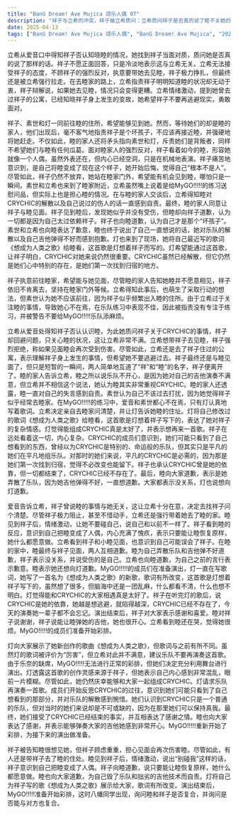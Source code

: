 ```yaml
---
title: "BanG Dream! Ave Mujica 颂乐人偶 07"
description: "祥子与立希的冲突，祥子被立希质问：立希质问祥子是否真的说了睦不关她的事，祥子回避问题，表示这与立希无关。祥子与立希的冲突，立希强行带祥子去找睦：立希不顾祥子的意愿，强行拉她去睦的家，祥子极力反抗但无果。祥子与立希的冲突，立希指责祥子：立希指责祥子明知睦的情况却无动于衷，祥子辩解说如果她去见睦，情况会更糟。祥子与立希的冲突，立希提及祥子公寓的事：立希提到她去过祥子的公寓，知道祥子身上发生的事，希望祥子不要逃避。睦的家，祥子被赶走：祥子、素世和灯来到睦的家，睦的家人（可能是监护人）出现，指责祥子是坏孩子，并赶她走。睦的家，睦的家人指责素世和灯：睦的家人也指责素世和灯是背叛者，不希望她们接近睦。睦的家，睦被形容为人偶：祥子形容睦现在像一个人偶，内心空洞，只是在表演。她认为这是因为她把睦变成了人偶。睦的家，祥子表达悔意：祥子意识到自己“不是人”，并对睦的现状感到后悔。立希的行动，立希在睦家门口等待：祥子在睦家门口等待，希望见到睦。睦的家人表示睦不愿意见她，但祥子坚持等待。立希的行动，立希想要采取行动：立希想要采取行动，但素世认为她不应该去，因为祥子似乎经常去睦的家。立希的行动，立希被指责：立希被指责没有专注于乐队练习，并被要求不要给MyGO!!!!!添麻烦。CRYCHIC的回忆与现实，立希质问祥子：立希质问祥子关于CRYCHIC的事情，祥子回避问题，只关心睦的状况。CRYCHIC的回忆与现实，睦与祥子的会面：祥子最终见到了睦，但只是短暂的一瞬间。CRYCHIC的回忆与现实，睦家人的解释：睦的家人解释说睦之所以说乐队不开心，是因为她对自己的吉他演奏不满意，但立希对此表示怀疑。CRYCHIC的回忆与现实，睦的真实想法：睦的家人透露睦其实很重视CRYCHIC。睦与祥子的和解，睦与祥子见面：睦最终与祥子见面，两人互相道歉。睦与祥子的和解，睦的道歉：睦为自己弄散乐队和吉他弹不好道歉，祥子表示没关系。睦与祥子的和解，立希的道歉：立希也向睦道歉。睦与祥子的和解，睦想要向灯道歉：睦表示她还想向灯道歉。MyGO!!!!!的未来，灯的新歌：灯展示了她新写的歌词《想成为人类之歌》，歌词有所改变。MyGO!!!!!的未来，灯的歌词：灯的歌词被评价为“厉害”，但立希对此表示不满，建议不要再演奏那首歌。MyGO!!!!!的未来，Live准备：由于乐奈不在，MyGO!!!!!无法进行彩排，但她们决定利用舞台进行演出。MyGO!!!!!的未来，灯的创作灵感：灯表示这首歌是想着祥子写的，但她感到很混乱，什么都看不清。尽管如此，她仍然觉得能组成CRYCHIC真好。MyGO!!!!!的未来，灯的请求：灯请求再演奏一首歌。MyGO!!!!!的未来，对CRYCHIC的反思：成员们反思了CRYCHIC的经历，意识到她们可能只看到了自己想看到的东西，并对乐队的解散感到遗憾。MyGO!!!!!的未来，CRYCHIC的意义：她们意识到CRYCHIC只是一个普通的乐队，但对当时的她们来说却是必需的，因为在那里她们可以不必改变也能留下。MyGO!!!!!的未来，CRYCHIC的结束：她们接受CRYCHIC已经结束的事实，并感谢彼此。MyGO!!!!!的未来，睦的感谢：睦感谢大家，并表示能弹奏大家的吉他她也很开心。MyGO!!!!!的未来，MyGO!!!!!的彩排：MyGO!!!!!重新开始彩排，准备接下来的演出。八幡同学的邀请，八幡同学的出现：八幡同学出现，并询问睦是否与祥子重归于好。八幡同学的邀请，八幡同学的邀请：八幡同学询问是否能与对方也重归于好。"
date: 2025-04-13
tags: ["BanG Dream! Ave Mujica 颂乐人偶", "BanG Dream! Ave Mujica", "202501"]
---
```


立希从爱音口中得知祥子否认知晓睦的情况，她找到祥子当面对质，质问她是否真的说了那样的话。祥子不愿正面回答，只是冷淡地表示这与立希无关。立希无法接受祥子的态度，不顾祥子的强烈反对，执意要带她去见睦，祥子极力挣扎，但最终还是被立希强行拉走。在去睦家的路上，立希指责祥子明明知道睦的状况却无动于衷，祥子辩解说，如果她去见睦，情况只会变得更糟。立希情绪激动，提到她曾去过祥子的公寓，已经知晓祥子身上发生的变故，她希望祥子不要再逃避现实，勇敢面对。

祥子、素世和灯一同前往睦的住所，希望能够见到她。然而，等待她们的却是睦的家人，他们出现后，毫不客气地指责祥子是个坏孩子，不应该再接近睦，并强硬地将她赶走。不仅如此，睦的家人还将矛头指向素世和灯，斥责她们是背叛者，同样不希望她们与睦有任何瓜葛。面对睦家人的强烈反对，祥子看着如今的睦，形容她就像一个人偶，虽然外表还在，但内心已经空洞，只是在机械地表演。祥子痛苦地意识到，是自己将睦变成了现在这个样子，她开始后悔，觉得自己“根本不是人”。尽管如此，祥子仍然不放弃，她站在睦家门外，希望能有机会见到睦，哪怕只是一瞬间。素世和立希也来到了睦家附近，立希虽然嘴上说着是给MyGO!!!!!的练习送慰问品，但实际上也是担心睦的情况。在与睦的家人交谈后，立希得知睦对CRYCHIC的解散以及自己说过的伤人的话一直感到自责。最终，睦的家人同意让祥子与睦见面。祥子见到睦后，发现她似乎并没有受伤，但睦却向祥子道歉，认为一切都是因为自己太过依赖祥子。祥子也向睦道歉，认为自己才是那个“坏孩子”。素世和立希也向睦表达了歉意，睦也终于说出了自己一直想说的话，她对乐队的解散以及自己吉他弹得不好而感到抱歉。灯也来到了现场，她将自己最近写的歌词《想成为人类之歌》给睦看，这首歌是灯想着祥子而写的。灯希望能通过这首歌，让祥子明白，CRYCHIC对她来说仍然很重要。CRYCHIC虽然已经解散，但它仍然是她们心中特别的存在，是她们第一次找到归宿的地方。

祥子执意前往睦家，希望能与她见面，尽管睦的家人告知她睦并不愿意相见，祥子依旧不肯离去，坚持在睦家门外等候。立希得知此事后，也萌生了采取行动的想法，但素世认为她不应该前往，因为祥子似乎频繁出入睦的住所。由于立希过于关注睦的事情，导致她心不在焉，在乐队练习中表现不佳，因此被指责没有专注于练习，并被警告不要给MyGO!!!!!乐队添麻烦。

立希从爱音处得知祥子否认认识睦，为此她质问祥子关于CRYCHIC的事情，祥子却回避问题，只关心睦的状况，这让立希非常不满。立希想带祥子去见睦，祥子强烈拒绝，称如果见面睦会再次受到伤害。尽管如此，立希还是去了祥子住过的公寓，表示理解祥子身上发生的事情，但希望她不要逃避过去。祥子最终还是与睦见面了，但只是短暂的一瞬间，两人简单地互道了“祥”和“睦”的名字，祥子便离开了。睦的家人告诉立希，睦之所以说乐队不开心，是因为她对自己的吉他演奏不满意，但立希并不相信这个说法，她认为睦其实非常重视CRYCHIC。睦的家人还透露，睦一直对自己的失言感到自责。素世认为自己不该过去打扰，因为她觉得祥子似乎经常去睦家。在MyGO!!!!!的练习中，爱音和素世都心不在焉，只有灯认真地写着歌词。立希决定亲自去睦家问清楚，并让灯告诉她睦的住址。灯将自己修改过的歌词《想成为人类之歌》给睦看，这首歌是灯想着祥子写下的，表达了她对祥子的复杂情感。灯觉得能组成CRYCHIC真是太好了，并表示想再来一首歌。祥子在远处看着这一切，内心复杂。CRYCHIC的成员们意识到，她们可能只看到了自己想看到的东西，曾经以为CRYCHIC是特别的、命运般的乐队，但其实只是平凡的她们在平凡地组乐队。对那时的她们来说，平凡的CRYCHIC是必需的，因为那是她们第一次找到归宿，觉得不必改变也能留下。祥子也承认CRYCHIC曾是她的依靠，但一切都结束了，CRYCHIC已经不存在了。最后，睦向大家道歉，表示是她弄散了乐队，因为她吉他弹得不好，一直想道歉。大家都表示没关系，灯也说想向灯道歉。

爱音告诉立希，祥子曾说睦的事情与她无关，这让立希十分在意，决定去找祥子问个清楚。尽管祥子极力阻止，甚至不惜动手，立希还是强行带着她去了睦的家。睦见到祥子后，情绪激动，让她不要碰自己，说自己和以前不一样了。祥子看到睦的反应，意识到自己把睦变成了人偶，内心充满了愧疚，表示只要能让睦恢复原样，她什么都愿意做。立希看到祥子和小睦见面，也意识到自己可能误会了祥子。在睦的家中，睦最终与祥子见面，两人互相道歉。睦为自己弄散乐队和吉他弹不好道歉，祥子表示没关系，并说受伤的是自己。立希也向睦道歉，为自己之前的言行表示歉意。睦表示她还想向灯道歉。MyGO!!!!!的成员们在准备演出，灯一直在写歌词，她写了一首名为《想成为人类之歌》的新歌，歌词有所改变，这首歌是灯想着祥子写下的，虽然想了很多，但脑海中还是一团乱麻，什么都看不清，什么也想不明白。灯觉得能和CRYCHIC的大家相遇真是太好了。祥子在听完灯的歌后，说CRYCHIC是她的依靠，她越是想逃避，就陷得越深，CRYCHIC已经不存在了，今天的演奏她一辈子都不会忘记。演出结束后，祥子对大家表示感谢和喜爱。睦对祥子说谢谢，祥子说能让睦弹她的吉他，她也很开心。立希看到睦还在哭，觉得她很烦。MyGO!!!!!的成员们准备开始彩排。

灯向大家展示了她新创作的歌曲《想成为人类之歌》，但歌词与之前有所不同。虽然灯的歌词被评价为“厉害”，但立希对此并不满意，建议乐队不要再演奏这首歌。由于乐奈的缺席，MyGO!!!!!无法进行正常的彩排，但她们决定充分利用舞台进行演出。灯透露这首歌的创作灵感来源于祥子，但她表示自己内心感到非常混乱，眼前一片模糊。尽管如此，她仍然庆幸能够和大家一起组成CRYCHIC。灯请求乐队再演奏一首歌。成员们开始反思CRYCHIC的过往，意识到她们可能只看到了自己想看到的那部分，并对乐队的解散感到惋惜。她们认识到CRYCHIC只是一个普通的乐队，但对当时的她们来说却是不可或缺的，因为在那里她们可以保持真我。最终，她们接受了CRYCHIC已经结束的事实，并互相表达了感谢之情。睦也向大家表达了感谢，并表示能够弹奏大家的吉他她感到非常开心。MyGO!!!!!重新开始了彩排，为接下来的演出做准备。

祥子被告知睦很想见她，但祥子顾虑重重，担心见面会再次伤害睦。尽管如此，有人还是带祥子去了睦的住处。睦见到祥子后，情绪激动，说出“别碰我”这样的话，祥子意识到自己把睦变成了人偶。祥子向睦道歉，说只要能让睦恢复原样，她什么都愿意做。睦也向大家道歉，为自己毁了乐队和拙劣的吉他技术而自责。灯将自己为祥子写的歌《想成为人类之歌》展示给大家，歌词有所改变。演出结束后，MyGO!!!!!准备开始彩排，这时八幡同学出现，询问睦和祥子是否复合，并询问是否能与对方也复合。